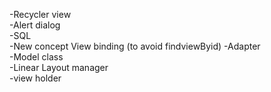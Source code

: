 -Recycler view \
-Alert dialog \
-SQL \
-New concept View binding (to avoid findviewByid)
-Adapter \
-Model class \
-Linear Layout manager \
-view holder
